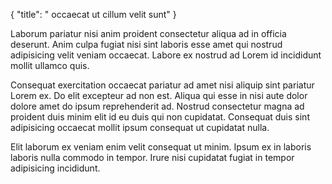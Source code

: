 {
  "title": " occaecat ut cillum velit sunt"
}

Laborum pariatur nisi anim proident consectetur aliqua ad in officia deserunt. Anim culpa fugiat nisi sint laboris esse amet qui nostrud adipisicing velit veniam occaecat. Labore ex nostrud ad Lorem id incididunt mollit ullamco quis.

Consequat exercitation occaecat pariatur ad amet nisi aliquip sint pariatur Lorem ex. Do elit excepteur ad non est. Aliqua qui esse in nisi aute dolor dolore amet do ipsum reprehenderit ad. Nostrud consectetur magna ad proident duis minim elit id eu duis qui non cupidatat. Consequat duis sint adipisicing occaecat mollit ipsum consequat ut cupidatat nulla.

Elit laborum ex veniam enim velit consequat ut minim. Ipsum ex in laboris laboris nulla commodo in tempor. Irure nisi cupidatat fugiat in tempor adipisicing incididunt.